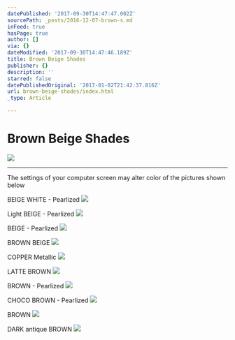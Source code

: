 ```yaml
---
datePublished: '2017-09-30T14:47:47.002Z'
sourcePath: _posts/2016-12-07-brown-s.md
inFeed: true
hasPage: true
author: []
via: {}
dateModified: '2017-09-30T14:47:46.189Z'
title: Brown Beige Shades
publisher: {}
description: ''
starred: false
datePublishedOriginal: '2017-01-02T21:42:37.816Z'
url: brown-beige-shades/index.html
_type: Article

---
```

# Brown Beige Shades
![](https://the-grid-user-content.s3-us-west-2.amazonaws.com/69ea679d-b657-432f-8a6d-6fce3632ea51.jpg)

---

The settings of your computer screen may alter color of the pictures shown below

BEIGE WHITE - Pearlized
![](https://the-grid-user-content.s3-us-west-2.amazonaws.com/8ee998ee-9c17-42ec-8b89-6605c1f4ae89.jpg)

Light BEIGE - Pearlized
![](https://the-grid-user-content.s3-us-west-2.amazonaws.com/3b35c247-8a62-4c07-ade2-5d035672c086.jpg)

BEIGE - Pearlized
![](https://the-grid-user-content.s3-us-west-2.amazonaws.com/9aac836d-3610-4f07-93e0-1a0546c7a43b.jpg)

BROWN BEIGE
![](https://the-grid-user-content.s3-us-west-2.amazonaws.com/27b780ac-c3fd-414b-adbf-431185a762ac.jpg)

COPPER Metallic
![](https://the-grid-user-content.s3-us-west-2.amazonaws.com/0d8cd9e8-a883-4bf5-889f-9400f276c14b.jpg)

LATTE BROWN
![](https://the-grid-user-content.s3-us-west-2.amazonaws.com/acbeebdd-b0fd-40f6-8a62-84f965667711.jpg)

BROWN - Pearlized
![](https://the-grid-user-content.s3-us-west-2.amazonaws.com/d3406e5b-815b-44f4-bdec-2b408465e1ae.jpg)

CHOCO BROWN - Pearlized
![](https://the-grid-user-content.s3-us-west-2.amazonaws.com/521384f9-2d3d-4123-8988-cb251133a023.jpg)

BROWN
![](https://the-grid-user-content.s3-us-west-2.amazonaws.com/37e2e974-0f05-40ba-83c8-a5742721120a.jpg)

DARK antique BROWN
![](https://the-grid-user-content.s3-us-west-2.amazonaws.com/ac8a92ea-ca90-48a1-8314-dfeeeb3a2105.jpg)